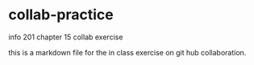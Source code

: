 # collab-practice
info 201 chapter 15 collab exercise

this is a markdown file for the in class exercise on git hub collaboration.